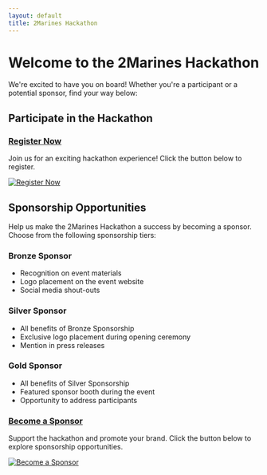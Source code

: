 ```yaml
---
layout: default
title: 2Marines Hackathon
---
```


# Welcome to the 2Marines Hackathon

We're excited to have you on board! Whether you're a participant or a potential sponsor, find your way below:

## Participate in the Hackathon

### [Register Now](#)
Join us for an exciting hackathon experience! Click the button below to register.

[![Register Now](/path/to/register-button.png)](#)

## Sponsorship Opportunities

Help us make the 2Marines Hackathon a success by becoming a sponsor. Choose from the following sponsorship tiers:

### Bronze Sponsor

- Recognition on event materials
- Logo placement on the event website
- Social media shout-outs

### Silver Sponsor

- All benefits of Bronze Sponsorship
- Exclusive logo placement during opening ceremony
- Mention in press releases

### Gold Sponsor

- All benefits of Silver Sponsorship
- Featured sponsor booth during the event
- Opportunity to address participants

### [Become a Sponsor](#)
Support the hackathon and promote your brand. Click the button below to explore sponsorship opportunities.

[![Become a Sponsor](/path/to/sponsor-button.png)](#)
